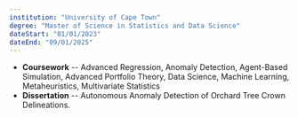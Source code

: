 ```yaml
---
institution: "University of Cape Town"
degree: "Master of Science in Statistics and Data Science"
dateStart: "01/01/2023"
dateEnd: "09/01/2025"
---
```

* **Coursework** -- Advanced Regression, Anomaly Detection, Agent-Based Simulation, Advanced Portfolio Theory, Data Science, Machine Learning, Metaheuristics, Multivariate Statistics
* **Dissertation** -- Autonomous Anomaly Detection of Orchard Tree Crown Delineations.